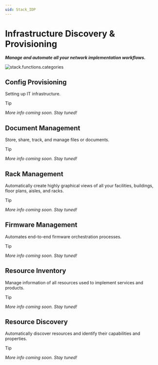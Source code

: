 ```yaml
---
uid: Stack_IDP
---
```


# Infrastructure Discovery & Provisioning

***Manage and automate all your network implementation workflows.***

![stack.functions.categories](~/dataminer-overview/images/stack_IDP.png)

## Config Provisioning

Setting up IT infrastructure.

> [!TIP]
>
> *More info coming soon. Stay tuned!*

## Document Management

Store, share, track, and manage files or documents.

> [!TIP]
>
> *More info coming soon. Stay tuned!*

## Rack Management

Automatically create highly graphical views of all your facilities, buildings, floor plans, aisles, and racks.

> [!TIP]
>
> *More info coming soon. Stay tuned!*

## Firmware Management

Automates end-to-end firmware orchestration processes.

> [!TIP]
>
> *More info coming soon. Stay tuned!*

## Resource Inventory

Manage information of all resources used to implement services and products.

> [!TIP]
>
> *More info coming soon. Stay tuned!*

## Resource Discovery

Automatically discover resources and identify their capabilities and properties.

> [!TIP]
>
> *More info coming soon. Stay tuned!*

